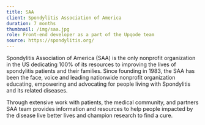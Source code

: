 ```yaml
---
title: SAA
client: Spondylitis Association of America
duration: 7 months
thumbnail: /img/saa.jpg
role: Front-end developer as a part of the Upqode team
source: https://spondylitis.org/
---
```


Spondylitis Association of America (SAA) is the only nonprofit organization in
the US dedicating 100% of its resources to improving the lives of spondylitis
patients and their families. Since founding in 1983, the SAA has been the
face, voice and leading nationwide nonprofit organization educating,
empowering and advocating for people living with Spondylitis and its related
diseases.

Through extensive work with patients, the medical community, and partners SAA team provides information and resources to help people impacted by the disease live better lives and champion research to find a cure.

